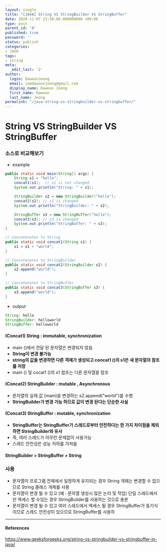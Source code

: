 ```yaml
---
layout: single
title: "[JAVA] String VS StringBuilder VS StringBuffer"
date: 2020-11-07 23:58:00.000000000 +09:00
type: post
parent_id: '0'
published: true
password: ''
status: publish
categories:
- JAVA
tags:
- string
meta:
  _edit_last: '2'
author:
  login: DawoonJeong
  email: iamdawoonjeong@gmail.com
  display_name: Dawoon Jeong
  first_name: Dawoon
  last_name: Jeong
permalink: "/java-string-vs-stringbuilder-vs-stringbuffer/"
---
```

# String VS StringBuilder VS StringBuffer

### 소스로 비교해보기

- example

```java
public static void main(String[] args) {
    String s1 = "hello";
    concat1(s1);  // s1 is not changed
    System.out.println("String: " + s1);

    StringBuilder s2 = new StringBuilder("hello");
    concat2(s2); // s2 is changed
    System.out.println("StringBuilder: " + s2);

    StringBuffer s3 = new StringBuffer("hello");
    concat3(s3); // s3 is changed
    System.out.println("StringBuffer: " + s3);
}

// Concatenates to String
public static void concat1(String s1) {
    s1 = s1 + "world";
}

// Concatenates to StringBuilder
public static void concat2(StringBuilder s2) {
    s2.append("world");
}

// Concatenates to StringBuffer
public static void concat3(StringBuffer s3) {
    s3.append("world");
}
```

- output

```java
String: hello
StringBuilder: helloworld
StringBuffer: helloworld
```


#### (Concat1) **String  : immutable, synchronization**
- main ()에서 전달 된 문자열은 변경되지 않음.
- **String이 변경 불가능**
- **string의 값을 변경하면 다른 객체가 생성되고 concat1 ()의 s1은 새 문자열의 참조를 저장**
- main () 및 cocat1 ()의 s1 참조는 다른 문자열을 참조

#### (Concat2) **StringBuilder : mutable , Asynchronous**
- 문자열의 실제 값 (main)을 변경하는 s2.append("world")를 수행
- **StringBuilder가 변경 가능 하므로 값이 변경 된다는 단순한 사실**

#### (Concat3) **StringBuffer : mutable, synchronization**
- **StringBuffer는 StringBuffer가 스레드로부터 안전하다는 한 가지 차이점을 제외하면 StringBuilder와 유사**
- 즉, 여러 스레드가 아무런 문제없이 사용가능
- 스레드 안전성은 성능 저하를 가져옴

#### StringBuilder > StringBuffer > String


### 사용
- 문자열이 프로그램 전체에서 일정하게 유지되는 경우 String 개체는 변경할 수 없으므로 String 클래스 개체를 사용
- 문자열이 변경 될 수 있고 (예 : 문자열 생성시 많은 논리 및 작업) 단일 스레드에서만 액세스 할 수있는 경우 StringBuilder를 사용하는 것으로 충분
- 문자열이 변경 될 수 있고 여러 스레드에서 액세스 될 경우 StringBuffer가 동기식이므로 스레드 안전성이 있으므로 StringBuffer를 사용하

---
#### References
<https://www.geeksforgeeks.org/string-vs-stringbuilder-vs-stringbuffer-in-java/>
